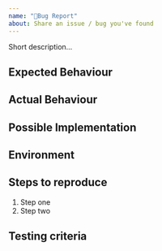 ```yaml
---
name: "🐛Bug Report"
about: Share an issue / bug you've found
---
```


Short description...

## Expected Behaviour

<!-- How should the software behave -->

## Actual Behaviour

<!-- How the software actually behaves. If you can, please add screenshots too -->

## Possible Implementation

<!-- Technical suggestion to fix the issue -->

## Environment

<!-- For front-end issues: browser, version, OS, e.g.: -->

<!-- - User-agent: `Mozilla/5.0 (Macintosh; Intel Mac OS X 10_14_5) AppleWebKit/537.36 (KHTML, like Gecko) Chrome/73.0.3683.103 Safari/537.36` -->

<!-- For API issues: GraphQL client, headers (dont't post access tokens) request, response -->

## Steps to reproduce

1. Step one
2. Step two

## Testing criteria

<!-- What should be tested -->
